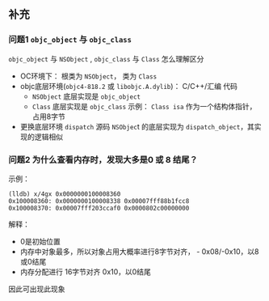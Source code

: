 ## 补充

### 问题1 `objc_object` 与 `objc_class`

`objc_object` 与 `NSObject`  , `objc_class` 与 `Class` 怎么理解区分

- OC环境下： 根类为 `NSObject`， 类为 `Class`
- objc底层环境(`objc4-818.2` 或 `libobjc.A.dylib`)： C/C++/汇编 代码
  - `NSObject` 底层实现是 `objc_object`
  - `Class` 底层实现是 `objc_class`  示例： `Class isa` 作为一个结构体指针，占用8字节
- 更换底层环境 `dispatch` 源码 `NSObjec`t 的底层实现为 `dispatch_object`，其实现的逻辑相似



### 问题2 为什么查看内存时，发现大多是0 或 8 结尾？

示例：

```shell
(lldb) x/4gx 0x0000000100008360
0x100008360: 0x0000000100008338 0x00007fff88b1fcc8
0x100008370: 0x00007fff203ccaf0 0x0000802c00000000
```

解释：

- 0是初始位置
- 内存中对象最多，所以对象占用大概率进行8字节对齐， - 0x08/-0x10，以8或0结尾
- 内存分配进行 16字节对齐 0x10，以0结尾

因此可出现此现象

